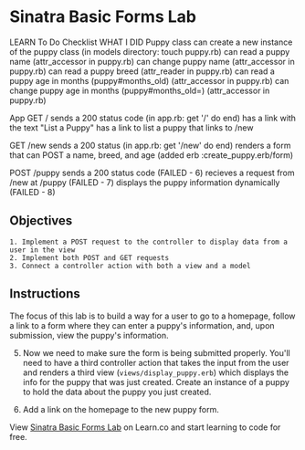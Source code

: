 # Sinatra Basic Forms Lab
LEARN To Do Checklist                                              WHAT I DID
Puppy class
  can create a new instance of the puppy class                     (in models directory: touch puppy.rb)
  can read a puppy name                                            (attr_accessor in puppy.rb)
  can change puppy name                                            (attr_accessor in puppy.rb)
  can read a puppy breed                                           (attr_reader in puppy.rb)
  can read a puppy age in months (puppy#months_old)                (attr_accessor in puppy.rb)
  can change puppy age in months (puppy#months_old=)               (attr_accessor in puppy.rb)
  

App
  GET /
    sends a 200 status code                                        (in app.rb: get '/' do end)
    has a link with the text "List a Puppy" 
    has a link to list a puppy that links to /new 
  
  GET /new
    sends a 200 status                                             (in app.rb: get '/new' do end)
    renders a form that can POST a name, breed, and age            (added erb :create_puppy.erb/form)
  
  POST /puppy
    sends a 200 status code (FAILED - 6)
    recieves a request from /new at /puppy (FAILED - 7)
    displays the puppy information dynamically (FAILED - 8)

## Objectives
    1. Implement a POST request to the controller to display data from a user in the view
    2. Implement both POST and GET requests
    3. Connect a controller action with both a view and a model

## Instructions
The focus of this lab is to build a way for a user to go to a homepage, follow a link to a form where they can enter a puppy's information, and, upon submission, view the puppy's information.

<!-- 1. Build out a puppy class in `models/puppy.rb`. 
    √ Puppies should have `name`, `breed`, and `months_old` 
    √ Attributes Pass these three attributes to initialization
    √ Need readers or accessors for the attributes. -->
  <!--1. All done in puppy.rb  -->

<!-- 2. In `app.rb` build out a GET request to load a homepage. The homepage should go to the main route `/`. -->
  <!--2. Did get '/' do end in app.rb -->

<!-- 3. √ The home page will also need a new view `index.erb`. 
   √  This page should welcome you to the Puppy Adoption Site.
   √ Add this view to the controller action.  -->
   <!-- 3a. Created index.erb in model
   3b. Check it out in shotgun!
   3c. Added erb :index into the get '/' do end in app.rb -->

<!-- 4. Now, we need to create a form for a user to list a new puppy that is available for adoption. 
    Create this form in `views/create_puppy.erb`
    Need to set up another controller action for a user to be
    able to view this form in the browser. 
    The "submit" button of a form can be an `<input>` element with a `type` of `"submit"` (or a `<button>` element with a `type` of `"submit`) 
      — a plain old `<button>` won't do it. If you want to change the text in the button, check out these docs:
      - [MDN: Input — submit](https://developer.mozilla.org/en-US/docs/Web/HTML/Element/input/submit)
      - [MDN: Button](https://developer.mozilla.org/en-US/docs/Web/HTML/Element/input/button) -->
  <!-- 4a. <form></form> in create_puppy.erb in Views      4b. get '/new' do end in app.rb(the new came from  the instructions)
  4c. <input type="submit" value="submit"> -->

5. Now we need to make sure the form is being submitted properly. You'll need
   to have a third controller action that takes the input from the user and
   renders a third view (`views/display_puppy.erb`) which displays the info for
   the puppy that was just created. Create an instance of a puppy to hold the data about the puppy you just created.

6. Add a link on the homepage to the new puppy form.

<p class='util--hide'>View <a href='https://learn.co/lessons/sinatra-basic-forms-lab'>Sinatra Basic Forms Lab</a> on Learn.co and start learning to code for free.</p>
